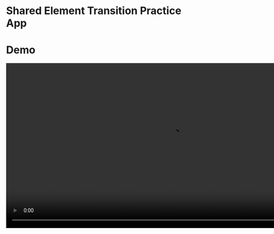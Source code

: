 # Shared Element Transition Practice App

# Demo

<video src="https://github.com/user-attachments/assets/c4cdd355-1f1c-44a5-a2eb-3c1fc10868f3" height="450">
